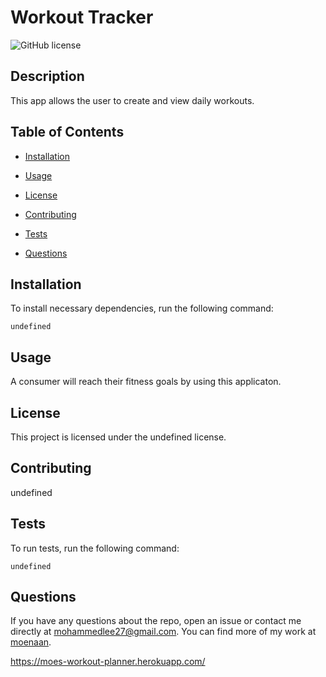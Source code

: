 # Workout Tracker
![GitHub license](https://img.shields.io/badge/license-undefined-blue.svg)

## Description

This app allows the user to create and view daily workouts.

## Table of Contents 

* [Installation](#installation)

* [Usage](#usage)

* [License](#license)

* [Contributing](#contributing)

* [Tests](#tests)

* [Questions](#questions)

## Installation

To install necessary dependencies, run the following command:

```
undefined
```

## Usage

A consumer will reach their fitness goals by using this applicaton.

## License

This project is licensed under the undefined license.
  
## Contributing

undefined

## Tests

To run tests, run the following command:

```
undefined
```

## Questions

If you have any questions about the repo, open an issue or contact me directly at mohammedlee27@gmail.com. You can find more of my work at [moenaan](https://github.com/moenaan/).

https://moes-workout-planner.herokuapp.com/
